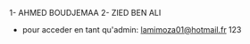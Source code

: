 1- AHMED BOUDJEMAA
2- ZIED BEN ALI




- pour acceder en tant qu'admin:
  lamimoza01@hotmail.fr
  123

